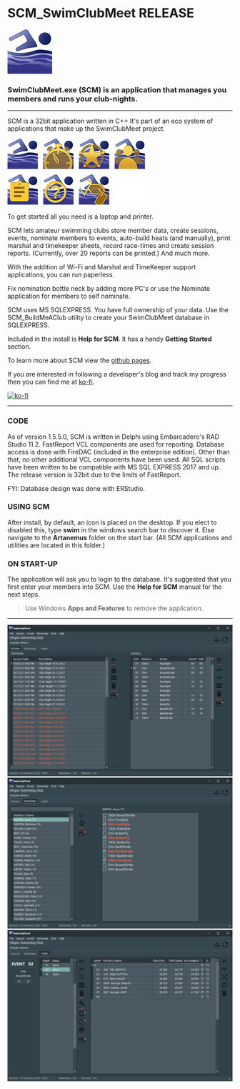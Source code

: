 # SCM_SwimClubMeet RELEASE

![Hero SwimClubMeet ICON](ASSETS/SwimClubMeet_HeroIcon_100x100.png)

### SwimClubMeet.exe (SCM) is an application that manages you members and runs your club-nights.

---
SCM is a 32bit application written in C++ It's part of an eco system of applications that make up the SwimClubMeet project. 

![The eco system of SCM](ASSETS/SCM_GroupOfIcons.png)

To get started all you need is a laptop and printer.

SCM lets amateur swimming clubs store member data, create sessions, events, nominate members to events, auto-build heats (and manually), print marshal and timekeeper sheets, record race-times and create session reports. (Currently, over 20 reports can be printed.) And much more.

With the addition of Wi-Fi and Marshal and TimeKeeper support applications, you can run paperless.

Fix nomination bottle neck by adding more PC's or use the Nominate application for members to self nominate.

SCM uses MS SQLEXPRESS. You have full ownership of your data. Use the SCM_BuildMeAClub utility to create your SwimClubMeet database in SQLEXPRESS.

Included in the install is **Help for SCM**. It has a handy **Getting Started** section.

To learn more about SCM view the [github pages](https://artanemus.github.io/index.html).

If you are interested in following a developer's blog and track my progress then you can find me at [ko-fi](https://ko-fi.com/artanemus).

[![ko-fi](https://ko-fi.com/img/githubbutton_sm.svg)](https://ko-fi.com/V7V7EU686)

---

### CODE

As of version 1.5.5.0, SCM is written in Delphi using Embarcadero's RAD Studio 11.2. FastReport VCL components are used for reporting. Database access is done with FireDAC (included in the enterprise edition). Other than that, no other additional VCL components have been used. All SQL scripts have been written to be compatible with MS SQL EXPRESS 2017 and up. The release version is 32bit due to the limits of FastReport.

FYI: Database design was done with ERStudio.

### USING SCM

After install, by default, an icon is placed on the desktop. If you elect to disabled this, type **swim** in the windows search bar to discover it. Else navigate to the **Artanemus** folder on the start bar. (All SCM applications and utilities are located in this folder.)

### ON START-UP

The application will ask you to login to the database. It's suggested that you first enter your members into SCM. Use the **Help for SCM** manual for the next steps.

> Use Windows **Apps and Features** to remove the application.

---

![SCM Tabsheet 1.](ASSETS/TabSheet1_Clean.png)
![SCM Tabsheet 2.](ASSETS/TabSheet2_Clean.png)
![SCM Tabsheet 3.](ASSETS/TabSheet3_Clean.png)
